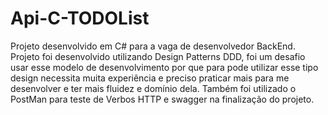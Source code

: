 # Api-C-TODOList
Projeto desenvolvido em C# para a vaga de desenvolvedor BackEnd.
Projeto foi desenvolvido utilizando Design Patterns DDD, foi um desafio usar esse modelo de desenvolvimento por que para pode utilizar esse tipo design necessita muita
experiência e preciso praticar mais para me desenvolver e ter mais fluidez e domínio dela.
Também foi utilizado o PostMan para teste de Verbos HTTP e swagger na finalização do projeto.
